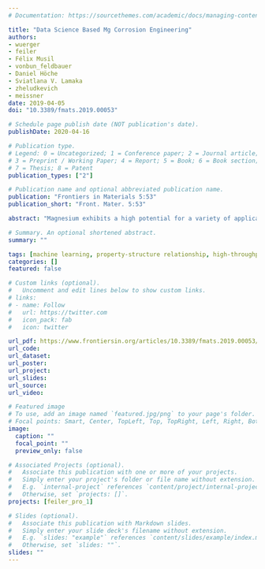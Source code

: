 ```yaml
---
# Documentation: https://sourcethemes.com/academic/docs/managing-content/

title: "Data Science Based Mg Corrosion Engineering"
authors:
- wuerger
- feiler
- Félix Musil
- vonbun_feldbauer
- Daniel Höche
- Sviatlana V. Lamaka
- zheludkevich
- meissner
date: 2019-04-05
doi: "10.3389/fmats.2019.00053"

# Schedule page publish date (NOT publication's date).
publishDate: 2020-04-16

# Publication type.
# Legend: 0 = Uncategorized; 1 = Conference paper; 2 = Journal article;
# 3 = Preprint / Working Paper; 4 = Report; 5 = Book; 6 = Book section;
# 7 = Thesis; 8 = Patent
publication_types: ["2"]

# Publication name and optional abbreviated publication name.
publication: "Frontiers in Materials 5:53"
publication_short: "Front. Mater. 5:53"

abstract: "Magnesium exhibits a high potential for a variety of applications in areas such as transport, energy and medicine. However, untreated magnesium alloys are prone to corrosion, restricting their practical application. Therefore, it is necessary to develop new approaches that can prevent or control corrosion and degradation processes in order to adapt to the specific needs of the application. One potential solution is using corrosion inhibitors which are capable of drastically reducing the degradation rate as a result of interactions with the metal surface or components of the corrosive medium. As the sheer number of potential dissolution modulators makes it impossible to obtain a detailed atomistic understanding of the inhibition mechanisms for each additive, other measures for inhibition prediction are required. For this purpose, a concept is presented that combines corrosion experiments, machine learning, data mining, density functional theory calculations and molecular dynamics to estimate corrosion inhibition properties of still untested molecules. Concomitantly, this approach will provide a deeper understanding of the fundamental mechanisms behind the prevention of corrosion events in magnesium-based materials and enables more accurate continuum corrosion simulations. The presented concept facilitates the search for molecules with a positive or negative effect on the inhibition efficiency and could thus significantly contribute to the better control of magnesium / electrolyte interface properties."

# Summary. An optional shortened abstract.
summary: ""

tags: [machine learning, property-structure relationship, high-throughput screening, corrosion inhibition, density functional theory, magnesium, dimensionality reduction]
categories: []
featured: false

# Custom links (optional).
#   Uncomment and edit lines below to show custom links.
# links:
# - name: Follow
#   url: https://twitter.com
#   icon_pack: fab
#   icon: twitter

url_pdf: https://www.frontiersin.org/articles/10.3389/fmats.2019.00053/full
url_code:
url_dataset:
url_poster:
url_project:
url_slides:
url_source:
url_video:

# Featured image
# To use, add an image named `featured.jpg/png` to your page's folder. 
# Focal points: Smart, Center, TopLeft, Top, TopRight, Left, Right, BottomLeft, Bottom, BottomRight.
image:
  caption: ""
  focal_point: ""
  preview_only: false

# Associated Projects (optional).
#   Associate this publication with one or more of your projects.
#   Simply enter your project's folder or file name without extension.
#   E.g. `internal-project` references `content/project/internal-project/index.md`.
#   Otherwise, set `projects: []`.
projects: [feiler_pro_1]

# Slides (optional).
#   Associate this publication with Markdown slides.
#   Simply enter your slide deck's filename without extension.
#   E.g. `slides: "example"` references `content/slides/example/index.md`.
#   Otherwise, set `slides: ""`.
slides: ""
---
```

